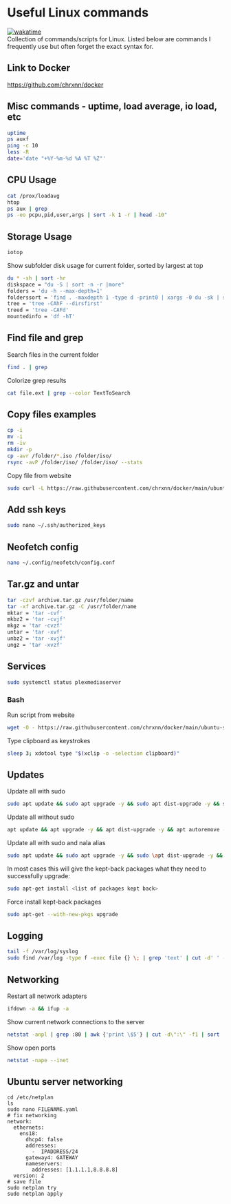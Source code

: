 # Useful Linux commands
[![wakatime](https://wakatime.com/badge/github/chrxnn/linux.svg)](https://wakatime.com/badge/github/chrxnn/linux)  
Collection of commands/scripts for Linux. Listed below are commands I frequently use but often forget the exact syntax for.

## Link to Docker
https://github.com/chrxnn/docker

## Misc commands - uptime, load average, io load, etc
```sh
uptime
ps auxf
ping -c 10
less -R
date='date "+%Y-%m-%d %A %T %Z"'
```
## CPU Usage
```sh
cat /prox/loadavg
htop
ps aux | grep
ps -eo pcpu,pid,user,args | sort -k 1 -r | head -10"
```

## Storage Usage
```sh
iotop
```
Show subfolder disk usage for current folder, sorted by largest at top
```sh
du * -sh | sort -hr
diskspace = "du -S | sort -n -r |more"
folders = 'du -h --max-depth=1'
folderssort = 'find . -maxdepth 1 -type d -print0 | xargs -0 du -sk | sort -rn'
tree = 'tree -CAhF --dirsfirst'
treed = 'tree -CAFd'
mountedinfo = 'df -hT'

```

## Find file and grep
Search files in the current folder
```sh
find . | grep
```
Colorize grep results
```sh
cat file.ext | grep --color TextToSearch
```

## Copy files examples
```sh
cp -i
mv -i
rm -iv
mkdir -p
cp -avr /folder/*.iso /folder/iso/
rsync -avP /folder/iso/ /folder/iso/ --stats
```
Copy file from website
```sh
sudo curl -L https://raw.githubusercontent.com/chrxnn/docker/main/ubuntu-setup/create-folders.sh -o ~/scripts/create-folders.sh
```

## Add ssh keys
```sh
sudo nano ~/.ssh/authorized_keys
```

## Neofetch config
```sh
nano ~/.config/neofetch/config.conf
```

## Tar.gz and untar
```sh
tar -czvf archive.tar.gz /usr/folder/name
tar -xf archive.tar.gz -C /usr/folder/name
mktar = 'tar -cvf'
mkbz2 = 'tar -cvjf'
mkgz = 'tar -cvzf'
untar = 'tar -xvf'
unbz2 = 'tar -xvjf'
ungz = 'tar -xvzf'
```

## Services
```sh
sudo systemctl status plexmediaserver
```

### Bash
Run script from website
```sh
wget -O - https://raw.githubusercontent.com/chrxnn/docker/main/ubuntu-setup/create-folders.sh | bash
```
Type clipboard as keystrokes
```sh
sleep 3; xdotool type "$(xclip -o -selection clipboard)"
```

## Updates
Update all with sudo
```sh
sudo apt update && sudo apt upgrade -y && sudo apt dist-upgrade -y && sudo apt autoremove -y
```
Update all without sudo
```sh
apt update && apt upgrade -y && apt dist-upgrade -y && apt autoremove -y
```
Update all with sudo and nala alias
```sh
sudo apt update && sudo apt upgrade -y && sudo \apt dist-upgrade -y && sudo apt autoremove -y
```
In most cases this will give the kept-back packages what they need to successfully upgrade:
```sh
sudo apt-get install <list of packages kept back>
```
Force install kept-back packages
```sh
sudo apt-get --with-new-pkgs upgrade
```

## Logging
```sh
tail -f /var/log/syslog
sudo find /var/log -type f -exec file {} \; | grep 'text' | cut -d' ' -f1 | sed -e's/:$//g' | grep -v '[0-9]$' | xargs tail -f
```

## Networking
Restart all network adapters
```sh
ifdown -a && ifup -a
```
Show current network connections to the server
```sh
netstat -anpl | grep :80 | awk {'print \$5'} | cut -d\":\" -f1 | sort | uniq -c | sort -n | sed -e 's/^ *//' -e 's/ *\$//'
```
Show open ports
```sh
netstat -nape --inet
```

## Ubuntu server networking
```
cd /etc/netplan
ls
sudo nano FILENAME.yaml
# fix networking
network:
  ethernets:
    ens18:
      dhcp4: false
      addresses:
        -  IPADDRESS/24
      gateway4: GATEWAY
      nameservers:
        addresses: [1.1.1.1,8.8.8.8]
  version: 2
# save file
sudo netplan try
sudo netplan apply
```

